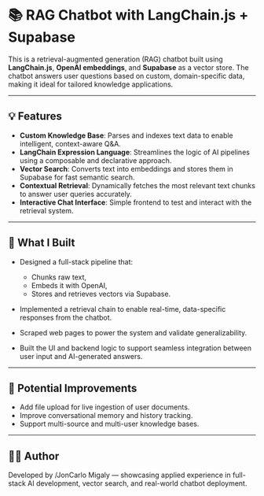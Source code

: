 # 📚 RAG Chatbot with LangChain.js + Supabase

This is a retrieval-augmented generation (RAG) chatbot built using **LangChain.js**, **OpenAI embeddings**, and **Supabase** as a vector store. The chatbot answers user questions based on custom, domain-specific data, making it ideal for tailored knowledge applications.

---

## 💡 Features

* **Custom Knowledge Base**: Parses and indexes text data to enable intelligent, context-aware Q\&A.
* **LangChain Expression Language**: Streamlines the logic of AI pipelines using a composable and declarative approach.
* **Vector Search**: Converts text into embeddings and stores them in Supabase for fast semantic search.
* **Contextual Retrieval**: Dynamically fetches the most relevant text chunks to answer user queries accurately.
* **Interactive Chat Interface**: Simple frontend to test and interact with the retrieval system.

---

## 🧠 What I Built

* Designed a full-stack pipeline that:

  * Chunks raw text,
  * Embeds it with OpenAI,
  * Stores and retrieves vectors via Supabase.
* Implemented a retrieval chain to enable real-time, data-specific responses from the chatbot.
* Scraped web pages to power the system and validate generalizability.
* Built the UI and backend logic to support seamless integration between user input and AI-generated answers.

---

## 🔄 Potential Improvements

* Add file upload for live ingestion of user documents.
* Improve conversational memory and history tracking.
* Support multi-source and multi-user knowledge bases.

---

## 🧑‍💻 Author

Developed by /JonCarlo Migaly — showcasing applied experience in full-stack AI development, vector search, and real-world chatbot deployment.

